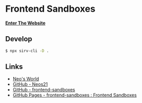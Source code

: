 # Frontend Sandboxes

__[Enter The Website](https://neos21.github.io/frontend-sandboxes/)__


## Develop

```bash
$ npx sirv-cli -D .
```


## Links

- [Neo's World](https://neos21.net/)
- [GitHub - Neos21](https://github.com/Neos21/)
- [GitHub - frontend-sandboxes](https://github.com/Neos21/frontend-sandboxes)
- [GitHub Pages - frontend-sandboxes : Frontend Sandboxes](https://neos21.github.io/frontend-sandboxes)
